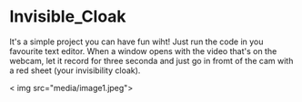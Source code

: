 # Invisible_Cloak

It's a simple project you can have fun wiht! Just run the code in you favourite text editor. When a window opens with the video that's on the webcam, let it record for three seconda and just go in fromt of the cam with a red sheet (your invisibility cloak).

< img src="media/image1.jpeg">
